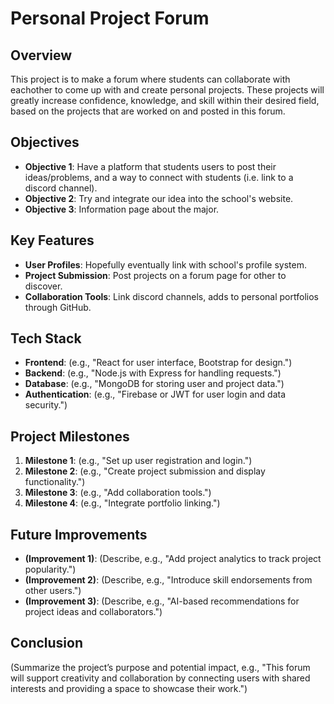# Personal Project Forum

## Overview
This project is to make a forum where students can collaborate with eachother to come up with and create personal projects. These projects will greatly increase confidence, knowledge, and skill within their desired field, based on the projects that are worked on and posted in this forum.

## Objectives
- **Objective 1**: Have a platform that students users to post their ideas/problems, and a way to connect with students (i.e. link to a discord channel).
- **Objective 2**: Try and integrate our idea into the school's website.
- **Objective 3**: Information page about the major.

## Key Features
- **User Profiles**: Hopefully eventually link with school's profile system.
- **Project Submission**: Post projects on a forum page for other to discover.
- **Collaboration Tools**: Link discord channels, adds to personal portfolios through GitHub.

## Tech Stack
- **Frontend**: (e.g., "React for user interface, Bootstrap for design.")
- **Backend**: (e.g., "Node.js with Express for handling requests.")
- **Database**: (e.g., "MongoDB for storing user and project data.")
- **Authentication**: (e.g., "Firebase or JWT for user login and data security.")

## Project Milestones
1. **Milestone 1**: (e.g., "Set up user registration and login.")
2. **Milestone 2**: (e.g., "Create project submission and display functionality.")
3. **Milestone 3**: (e.g., "Add collaboration tools.")
4. **Milestone 4**: (e.g., "Integrate portfolio linking.")

## Future Improvements
- **(Improvement 1)**: (Describe, e.g., "Add project analytics to track project popularity.")
- **(Improvement 2)**: (Describe, e.g., "Introduce skill endorsements from other users.")
- **(Improvement 3)**: (Describe, e.g., "AI-based recommendations for project ideas and collaborators.")

## Conclusion
(Summarize the project’s purpose and potential impact, e.g., "This forum will support creativity and collaboration by connecting users with shared interests and providing a space to showcase their work.")
